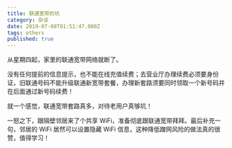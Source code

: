 ```yaml
---
title: 联通宽带的坑
category: 杂谈
date: 2019-07-08T01:51:47.000Z
tags: others
published: true
---
```


从星期四起，家里的联通宽带网络就断了。

没有任何提前的信息提示，也不能在线充值续费；去营业厅办理续费必须要身份证，旧联通号码不能升级联通新宽带套餐，办理新套路须要同时领取一个新号码并在后面通过新号码续费！

就一个感觉，联通宽带套路真多，对待老用户真够坑！

一怒之下，跟隔壁邻居来了个共享 WiFi，准备彻底跟联通宽带拜拜。最后补充一句，邻居的 WiFi 居然可以设置隐藏 WiFi 信息，这种降低蹭网风险的做法真的很赞，值得学习！
